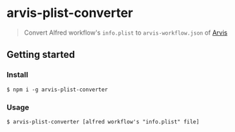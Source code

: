 # arvis-plist-converter

> Convert Alfred workflow's `info.plist` to `arvis-workflow.json` of [Arvis](https://github.com/jopemachine/arvis)

## Getting started


### Install

```
$ npm i -g arvis-plist-converter
```

### Usage

```
$ arvis-plist-converter [alfred workflow's "info.plist" file]
```
